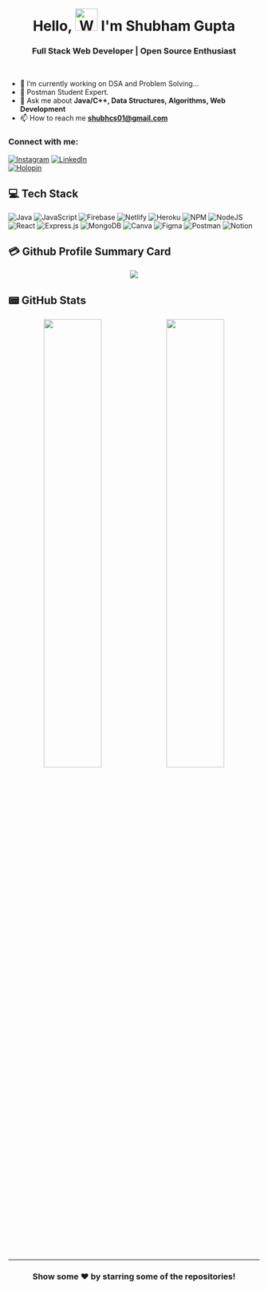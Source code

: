 <h1 align="center"> Hello, <img src="https://raw.githubusercontent.com/nixin72/nixin72/master/wave.gif" 
         alt="Waving hand animated gif"
         height="45"
         width="45" /> I'm Shubham Gupta</h1>
<h3 align="center">Full Stack Web Developer | Open Source Enthusiast</h3>

<br>

<!-- - 👋 Hi, I’m Shubham Gupta -->
- 🌱 I’m currently working on DSA and Problem Solving...
- 👀 Postman Student Expert.
- 💬 Ask me about **Java/C++, Data Structures, Algorithms, Web Development**
- 📫 How to reach me **shubhcs01@gmail.com**

<h3 align="left">Connect with me:</h3>

[![Instagram](https://img.shields.io/badge/Instagram-E4405F?style=for-the-badge&logo=instagram&logoColor=white)](https://instagram.com/shubham.gupta.014) [![LinkedIn](https://img.shields.io/badge/LinkedIn-0077B5?style=for-the-badge&logo=linkedin&logoColor=white)](https://linkedin.com/in/shubhamabes)
<br>
[![Holopin](https://holopin.onrender.com/shubhamgupta28)](https://holopin.io/@shubhamgupta28?style=for-the-badge)

## 💻 Tech Stack

![Java](https://img.shields.io/badge/java-%23ED8B00.svg?style=for-the-badge&logo=java&logoColor=white) ![JavaScript](https://img.shields.io/badge/javascript-%23323330.svg?style=for-the-badge&logo=javascript&logoColor=%23F7DF1E) ![Firebase](https://img.shields.io/badge/firebase-%23039BE5.svg?style=for-the-badge&logo=firebase) ![Netlify](https://img.shields.io/badge/netlify-%23000000.svg?style=for-the-badge&logo=netlify&logoColor=#00C7B7) ![Heroku](https://img.shields.io/badge/heroku-%23430098.svg?style=for-the-badge&logo=heroku&logoColor=white) ![NPM](https://img.shields.io/badge/NPM-%23000000.svg?style=for-the-badge&logo=npm&logoColor=white) ![NodeJS](https://img.shields.io/badge/node.js-6DA55F?style=for-the-badge&logo=node.js&logoColor=white) ![React](https://img.shields.io/badge/react-%2320232a.svg?style=for-the-badge&logo=react&logoColor=%2361DAFB) ![Express.js](https://img.shields.io/badge/express.js-%23404d59.svg?style=for-the-badge&logo=express&logoColor=%2361DAFB) ![MongoDB](https://img.shields.io/badge/MongoDB-%234ea94b.svg?style=for-the-badge&logo=mongodb&logoColor=white) ![Canva](https://img.shields.io/badge/Canva-%2300C4CC.svg?style=for-the-badge&logo=Canva&logoColor=white) 	![Figma](https://img.shields.io/badge/figma-%23F24E1E.svg?style=for-the-badge&logo=figma&logoColor=white) ![Postman](https://img.shields.io/badge/Postman-FF6C37?style=for-the-badge&logo=postman&logoColor=white) ![Notion](https://img.shields.io/badge/Notion-%23000000.svg?style=for-the-badge&logo=notion&logoColor=white)

<!-- ## 📈 Activity Graph
<p align="center">
	<img src="https://activity-graph.herokuapp.com/graph?username=Shubhcs01&theme=minimal"/>
</p> -->

## 💳 Github Profile Summary Card
<p align="center">
  <img src="https://github-profile-summary-cards.vercel.app/api/cards/profile-details?username=Shubhcs01&theme=vue"/>
</p>

## 📟 GitHub Stats
<p align="center">
	<img width="48%" src="https://github-readme-stats.vercel.app/api?username=Shubhcs01&show_icons=true&theme=vue" />
	<img width="48%" src="https://github-readme-streak-stats.herokuapp.com/?user=Shubhcs01&theme=vue" />
</p>


---


<div align="center">

### Show some ❤️ by starring some of the repositories!

</div>

<!-- <p><img align="left" src="https://github-readme-stats.vercel.app/api/top-langs?username=Shubhcs01&show_icons=true&locale=en&layout=compact" alt="Shubhcs01" /></p> -->
